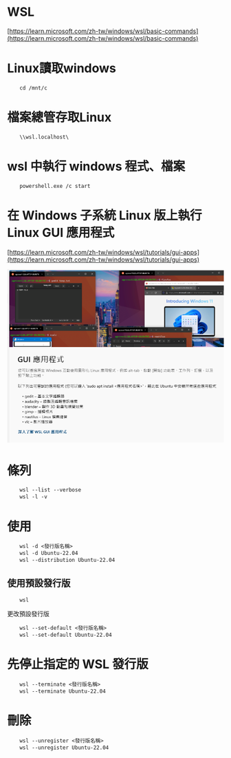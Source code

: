 
# WSL  

[https://learn.microsoft.com/zh-tw/windows/wsl/basic-commands](https://learn.microsoft.com/zh-tw/windows/wsl/basic-commands)

# Linux讀取windows

        cd /mnt/c

# 檔案總管存取Linux  

        \\wsl.localhost\

# wsl 中執行 windows 程式、檔案

        powershell.exe /c start


# 在 Windows 子系統 Linux 版上執行 Linux GUI 應用程式  

[https://learn.microsoft.com/zh-tw/windows/wsl/tutorials/gui-apps](https://learn.microsoft.com/zh-tw/windows/wsl/tutorials/gui-apps)

![GUI](./GUI.png)  

# 條列  

        wsl --list --verbose
        wsl -l -v

# 使用  

        wsl -d <發行版名稱>
        wsl -d Ubuntu-22.04
        wsl --distribution Ubuntu-22.04

## 使用預設發行版  

        wsl

更改預設發行版

        wsl --set-default <發行版名稱>
        wsl --set-default Ubuntu-22.04


# 先停止指定的 WSL 發行版  

        wsl --terminate <發行版名稱>
        wsl --terminate Ubuntu-22.04

# 刪除

        wsl --unregister <發行版名稱>
        wsl --unregister Ubuntu-22.04